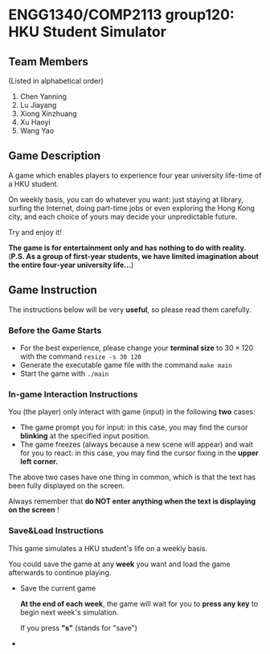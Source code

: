 # ENGG1340/COMP2113 group120: HKU Student Simulator

## Team Members
(Listed in alphabetical order)

1. Chen Yanning
2. Lu Jiayang
3. Xiong Xinzhuang
4. Xu Haoyi
5. Wang Yao

## Game Description

A game which enables players to experience four year university life-time of a HKU student. 

On weekly basis, you can do whatever you want: just staying at library,  surfing the Internet, doing part-time jobs or even exploring the Hong Kong city, and each choice of yours may decide your unpredictable future. 

Try and enjoy it!

**The game is for entertainment only and has nothing to do with reality.** (**P.S. As a group of first-year students, we have limited imagination about the entire four-year university life...**)

## Game Instruction

The instructions below will be very **useful**, so please read them carefully.

### Before the Game Starts
* For the best experience, please change your **terminal size** to $30 \times 120$ with the command ``resize -s 30 120``
* Generate the executable game file with the command ``make main``
* Start the game with ``./main``

### In-game Interaction Instructions
You (the player) only interact with game (input) in the following **two** cases:
* The game prompt you for input: in this case, you may find the cursor **blinking** at the specified input position.
* The game freezes (always because a new scene will appear) and wait for you to react: in this case, you may find the cursor fixing in the **upper left corner.**

The above two cases have one thing in common, which is that the text has been fully displayed on the screen.

Always remember that **do NOT enter anything when the text is displaying on the screen** !

### Save&Load Instructions

This game simulates a HKU student's life on a weekly basis. 

You could save the game at any **week** you want and load the game afterwards to continue playing.

* Save the current game

    **At the end of each week**, the game will wait for you to **press any key** to begin next week's simulation.
    
    If you press **"s"** (stands for "save")
* 
